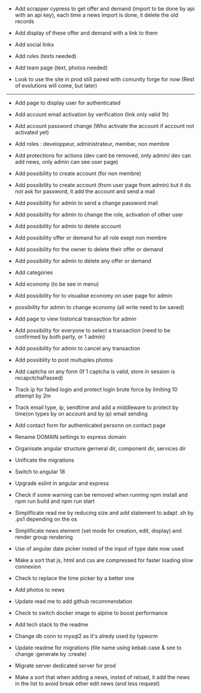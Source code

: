 - Add scrapper cypress to get offer and demand (import to be done by api with an api key), each time a news import is done, it delete the old records

- Add display of these offer and demand with a link to them

- Add social links

- Add rules (texts needed)

- Add team page (text, photos needed)

- Look to use the site in prod still paired with comunity forge for now (Rest of evolutions will come, but later)

-------------------------------------

- Add page to display user for authenticated

- Add account email activation by verification (link only valid 1h)

- Add account password change (Who activate the account if account not activated yet)

- Add roles : developpeur, administrateur, member, non membre

- Add protections for actions (dev cant be removed, only admin/ dev can add news, only admin can see user page)

- Add possibility to create account (for non membre)

- Add possibility to create account (from user page from admin) but it do not ask for password, it add the account and send a mail
 
- Add possibility for admin to send a change password mail

- Add possibility for admin to change the role, activation of other user

- Add possibility for admin to delete account

- Add possibility offer or demand for all role exept non membre

- Add possibility for the owner to delete their offer or demand

- Add possibility for admin to delete any offer or demand

- Add categories

- Add economy (to be see in menu)

- Add possibility for to visualise economy on user page for admin

- possibility for admin to change economy (all write need to be saved)

- Add page to view historical transaction for admin

- Add possibility for everyone to select a transaction (need to be confirmed by both party, or 1 admin)

- Add possibility for admin to cancel any transaction

- Add possiblity to post multuples photos

- Add captcha on any form (If 1 captcha is valid, store in session is recapctchaPassed)

- Track ip for failed login and protect login brute force by limiting 10 attempt by 2m

- Track email type, ip, sendtime and add a middleware to protect by time(on types by on account and by ip) email sending

- Add contact form for authenticated personn on contact page

- Rename DOMAIN settings to express domain

- Organisate angular structure gerneral dir, component dir, services dir

- Unificate the migrations

- Switch to angular 18

- Upgrade eslint in angular and express

- Check if some warning can be removed when running npm install and npm run build and npm run start

- Simplificate read me by reducing size and add statement to adapt .sh by .ps1 depending on the os

- Simplificate news element (set mode for creation, edit, display) and render group rendering

- Use of angular date picker insted of the input of type date now used

- Make a sort that js, html and css are compressed for faster loading slow connexion

- Check to replace the time picker by a better one

- Add photos to news

- Update read me to add github recommendation

- Check to switch docker image to alpine to boost performance

- Add tech stack to the readme

- Change db conn to mysql2 as it's alredy used by typeorm

- Update readme for migrations (file name using kebab case & see to change :generate by :create)

- Migrate server dedicated server for prod

- Make a sort that when adding a news, insted of reload, it add the news in the list to avoid break other edit news (and less request)